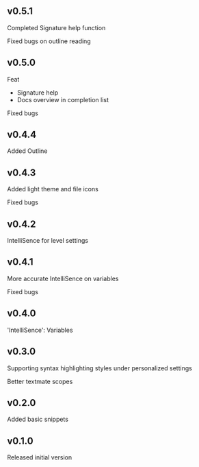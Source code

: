 ## v0.5.1

Completed Signature help function

Fixed bugs on outline reading

## v0.5.0

Feat

* Signature help
* Docs overview in completion list

Fixed bugs

## v0.4.4

Added Outline

## v0.4.3

Added light theme and file icons

Fixed bugs

## v0.4.2

IntelliSence for level settings

## v0.4.1

More accurate IntelliSence on variables

Fixed bugs

## v0.4.0

'IntelliSence': Variables

## v0.3.0

Supporting syntax highlighting styles under personalized settings

Better textmate scopes

## v0.2.0

Added basic snippets

## v0.1.0

Released initial version
